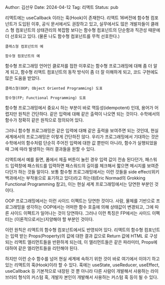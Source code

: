 Author: 김선우
Date: 2024-04-12
Tag: 리액트
Status: pub

리액트에는 useCallback 이라는 훅(Hook)이 존재한다. 리액트 16버전에 함수형 컴포넌트가 도입된 이후, 공식 문서에서도 권장하고 있고, 실무에서도 많은 개발자들이 클래스 형 컴포넌트의 상태관리의 복잡함 보다는 함수형 컴포넌트의 단순함과 직관성 때문에 더 선호되고 있다. (물론 나도 함수형 컴포넌트를 무척 선호한다.)

    클래스형 컴포넌트의 예

    함수형 컴포넌트의 예

함수형 프로그래밍 언어인 클로저를 접한 이후로는 함수형 프로그래밍에 대해 좀 더 알게 되고, 함수형 리액트 컴포넌트의 동작 방식이 좀 더 잘 이해하게 되고, 코드 구현에도 많은 도움을 받았다.

    클래스형(OOP; Object Oriented Programming) 도표

    함수형(FP; Functional Programming) 도표

함수형 프로그래밍에서 중요시 하는 부분이 바로 멱등성(idempotent) 인데, 용어가 어렵지만 원칙은 간단하다. 같은 입력에 대해 같은 출력이 나오면 되는 것이다. 수학에서의 함수가 정확히 같은 원칙으로 정의되어 있다.

그러니 함수형 프로그래밍은 같은 입력에 대해 같은 출력을 보여주면 되는 것인데, 현실 세계에서의 프로그래밍은 이렇게 간단하진 않다. 우리가 프로그래밍에서 기대하는 것은 수학에서의 함수처럼 단순히 주어진 입력에 대한 값 뿐만이 아니라, 함수가 실행되었을 때 그에 따라 발생하는 여러 결과들을 원할 수 있다.

리액트에서 예를 들면, 폼에서 제출 버튼이 눌린 경우 입력 값이 전송 된다던가, 패스워드 입력창에 패스워드를 입력하면 패스워드의 길이를 체크해서 짧으면 메시지를 보여준다던가 하는 것들 말이다. 보통 함수형 프로그래밍에서는 이런 것들을 side effect(위키백과에서는 부작용으로 표기하고 있다)라고 하는데(Eric Normad의 Grokking Functional Programming 참고), 이는 현실 세계 프로그래밍에서는 당연한 부분인 것이다.

OOP 프로그래밍에서는 이런 사이드 이펙트는 당연한 것이다. 사람, 물체를 기반으로 프로그래밍을 생각하는 OOP에서는 어떠한 함수 호출에 의해 상태값이 변경되고, 그에 따른 사이드 이펙트가 일어나는 것이 당연하다. 그러나 이런 특징은 FP에서는 사이드 이펙터는 (이론적으로서는)지양해야 할 부분인 것이다.

이런 원칙은 리액트의 함수형 컴포넌트에서도 반영되어 있다. 리액트의 함수형 컴포넌트는 입력 받는 Props(Property)의 값에 대한 결과 값으로 Return 값에 HTML 로 구성되는 리액트 엘리먼트들을 반환하게 되는데, 이 엘리먼트들은 같은 파라미터, Props에 대하여 같은 엘리먼트들을 리턴해야 된다.

하지만 이런 순수 함수를 넘어 현실 세계에 속하기 위한 것이 바로 여기에서 이야기 하고 있는 리액트의 훅(Hook)이라 할 수 있다. 훅에는 useState, useReducer, useEffect, useCallback 등 기본적으로 내장된 것 뿐 아니라 다른 사람이 개발해서 사용하는 라이브러리 형식의 커스텀 훅, 개발자 본인이 개발해서 사용하는 커스텀 훅 등이 될 수 있다.
